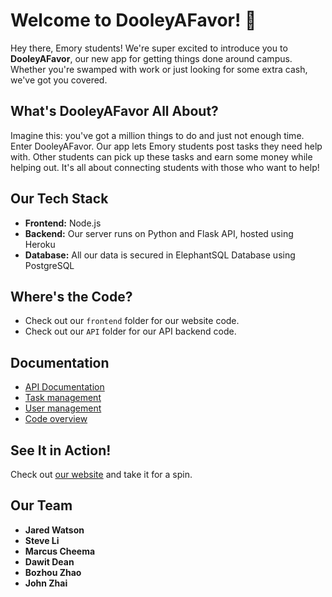 # Welcome to DooleyAFavor! 🎉

Hey there, Emory students! We're super excited to introduce you to **DooleyAFavor**, our new app for getting things done around campus. Whether you're swamped with work or just looking for some extra cash, we've got you covered.

## What's DooleyAFavor All About?

Imagine this: you've got a million things to do and just not enough time. Enter DooleyAFavor. Our app lets Emory students post tasks they need help with. Other students can pick up these tasks and earn some money while helping out. It's all about connecting students with those who want to help!

## Our Tech Stack

- **Frontend:** Node.js
- **Backend:** Our server runs on Python and Flask API, hosted using Heroku
- **Database:** All our data is secured in ElephantSQL Database using PostgreSQL

## Where's the Code?

- Check out our `frontend` folder for our website code.
- Check out our `API` folder for our API backend code.

## Documentation
- [API Documentation](API/README.md)
- [Task management](API/TASKS_OVERVIEW.md)
- [User management](API/USERS_OVERVIEW.md)
- [Code overview](doc/README.md)

## See It in Action!

Check out [our website](https://dooley-8c253088e812.herokuapp.com/) and take it for a spin.

## Our Team

- **Jared Watson**
- **Steve Li**
- **Marcus Cheema**
- **Dawit Dean**
- **Bozhou Zhao**
- **John Zhai**

